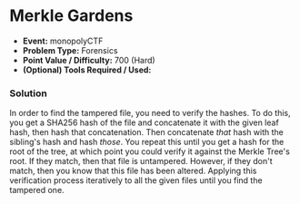 # Merkle Gardens
* **Event:** monopolyCTF
* **Problem Type:** Forensics
* **Point Value / Difficulty:** 700 (Hard)
* **(Optional) Tools Required / Used:**

### Solution
In order to find the tampered file, you need to verify the hashes. To do this, you get a SHA256 hash of the file and concatenate it with the given leaf hash, then hash that concatenation. Then concatenate *that* hash with the sibling's hash and hash *those*. You repeat this until you get a hash for the root of the tree, at which point you could verify it against the Merkle Tree's root. If they match, then that file is untampered. However, if they don't match, then you know that this file has been altered. Applying this verification process iteratively to all the given files until you find the tampered one. 
